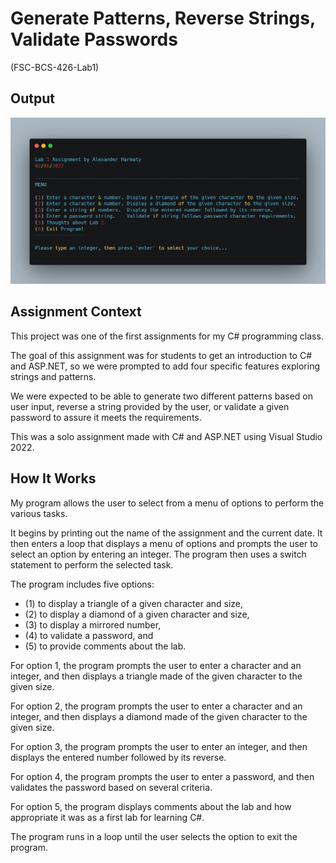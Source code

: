 # Generate Patterns, Reverse Strings, Validate Passwords

(FSC-BCS-426-Lab1)

## Output

![Output](images/carbon.png)

## Assignment Context

This project was one of the first assignments for my C# programming class.

The goal of this assignment was for students to get an introduction to C# and ASP.NET, so we were prompted to add four specific features exploring strings and patterns. 

We were expected to be able to generate two different patterns based on user input, reverse a string provided by the user, or validate a given password to assure it meets the requirements.

This was a solo assignment made with C# and ASP.NET using Visual Studio 2022.


## How It Works

My program allows the user to select from a menu of options to perform the various tasks. 

It begins by printing out the name of the assignment and the current date.
It then enters a loop that displays a menu of options and prompts the user to select an option by entering an integer. 
The program then uses a switch statement to perform the selected task.

The program includes five options: 
* (1) to display a triangle of a given character and size, 
* (2) to display a diamond of a given character and size, 
* (3) to display a mirrored number, 
* (4) to validate a password, and 
* (5) to provide comments about the lab. 

For option 1, the program prompts the user to enter a character and an integer, and then displays a triangle made of the given character to the given size.

For option 2, the program prompts the user to enter a character and an integer, and then displays a diamond made of the given character to the given size.

For option 3, the program prompts the user to enter an integer, and then displays the entered number followed by its reverse.

For option 4, the program prompts the user to enter a password, and then validates the password based on several criteria.

For option 5, the program displays comments about the lab and how appropriate it was as a first lab for learning C#.

The program runs in a loop until the user selects the option to exit the program.
